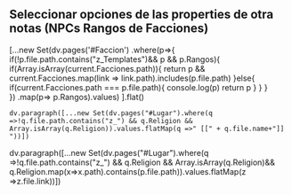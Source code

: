 ## Seleccionar opciones de las properties de otra notas (NPCs Rangos de Facciones)
[...new Set(dv.pages('#Faccion')
.where(p=>{
    if(!p.file.path.contains("z_Templates")&& p && p.Rangos){
        if(Array.isArray(current.Facciones.path)){
            return p && current.Facciones.map(link => link.path).includes(p.file.path) 
        }else{
            if(current.Facciones.path === p.file.path){
                console.log(p)
                return p
            } 
        }
    }   
})
.map(p=> p.Rangos).values)
].flat()


```dataviewjs
dv.paragraph([...new Set(dv.pages("#Lugar").where(q =>!q.file.path.contains("z_") && q.Religion && Array.isArray(q.Religion)).values.flatMap(q =>" [[" + q.file.name+"]] "))])

```

 dv.paragraph([...new Set(dv.pages("#Lugar").where(q =>!q.file.path.contains("z_") && q.Religion && Array.isArray(q.Religion)&& q.Religion.map(x=>x.path).contains(p.file.path)).values.flatMap(z =>z.file.link))])